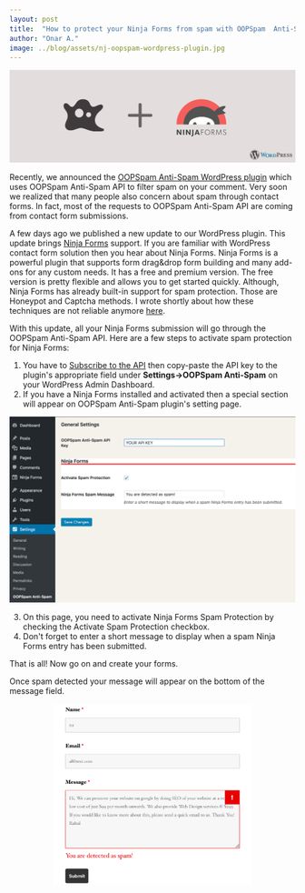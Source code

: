 ```yaml
---
layout: post
title:  "How to protect your Ninja Forms from spam with OOPSpam  Anti-Spam WordPress plugin"
author: "Onar A."
image: ../blog/assets/nj-oopspam-wordpress-plugin.jpg
---
```

<center>
<a href="https://wordpress.org/plugins/oopspam-anti-spam/">
<img width="772" alt="OOPSpam Anti-Spam WordPress Plugin supports Ninja Forms" src="../assets/nj-oopspam-wordpress-plugin.jpg">
</a>
</center>

Recently, we announced the [OOPSpam Anti-Spam WordPress plugin](https://wordpress.org/plugins/oopspam-anti-spam/) which uses OOPSpam Anti-Spam API to filter spam on your comment. Very soon we realized that many people also concern about spam through contact forms. In fact, most of the requests to OOPSpam Anti-Spam API are coming from contact form submissions. 

A few days ago we published a new update to our WordPress plugin. This update brings [Ninja Forms](https://ninjaforms.com/) support. If you are familiar with WordPress contact form solution then you hear about Ninja Forms. Ninja Forms is a powerful plugin that supports form drag&drop form building and many add-ons for any custom needs. It has a free and premium version. The free version is pretty flexible and allows you to get started quickly. 
Although, Ninja Forms has already built-in support for spam protection. Those are Honeypot and Captcha methods. I wrote shortly about how these techniques are not reliable anymore [here](https://www.oopspam.com/blog/2019-07-25/how-to-add-spamfilter-to-a-contact-form).  

With this update, all your Ninja Forms submission will go through the OOPSpam Anti-Spam API. 
Here are a few steps to activate spam protection for Ninja Forms:

1. You have to [Subscribe to the API](https://rapidapi.com/oopspam/api/oopspam-spam-filter) then copy-paste the API key to the plugin's appropriate field under __Settings->OOPSpam Anti-Spam__ on your WordPress Admin Dashboard.
2. If you have a Ninja Forms installed and activated then a special section will appear on OOPSpam Anti-Spam plugin's setting page.
<center>
<img width="550" alt="OOPSpam Anti-Spam WordPress Plugin" src="../assets/oopspam-nj-settings.png">
</center>

3. On this page, you need to activate Ninja Forms Spam Protection by checking the Activate Spam Protection checkbox. 
4. Don't forget to enter a short message to display when a spam Ninja Forms entry has been submitted.

That is all! Now go on and create your forms.

Once spam detected your message will appear on the bottom of the message field.
<center>
<img width="350" alt="OOPSpam Anti-Spam WordPress Plugin" src="../assets/nj-spam-detected.png">
</center>